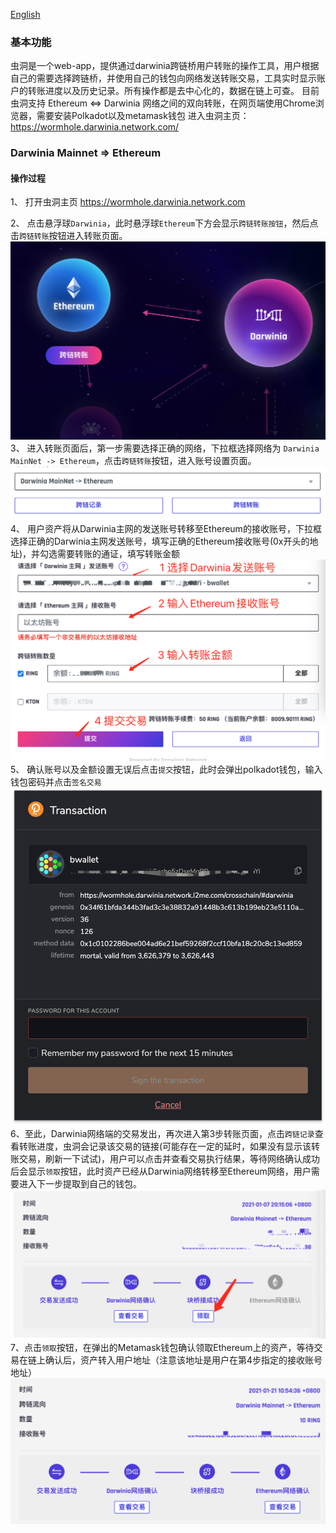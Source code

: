 [English](./bridge_en.md)
### 基本功能
虫洞是一个web-app，提供通过darwinia跨链桥用户转账的操作工具，用户根据自己的需要选择跨链桥，并使用自己的钱包向网络发送转账交易，工具实时显示账户的转账进度以及历史记录。所有操作都是去中心化的，数据在链上可查。
目前虫洞支持 Ethereum <=> Darwinia 网络之间的双向转账，在网页端使用Chrome浏览器，需要安装Polkadot以及metamask钱包
进入虫洞主页：https://wormhole.darwinia.network.com/

### Darwinia Mainnet => Ethereum
#### 操作过程
1、 打开虫洞主页 https://wormhole.darwinia.network.com

2、 点击悬浮球`Darwinia`，此时悬浮球`Ethereum`下方会显示`跨链转账按钮`，然后点击`跨链转账`按钮进入转账页面。
![虫洞主页](./assets/wormhole.png)
3、 进入转账页面后，第一步需要选择正确的网络，下拉框选择网络为 `Darwinia MainNet -> Ethereum`，点击`跨链转账`按钮，进入账号设置页面。
![选择网络](./assets/select_d2e.png)
4、 用户资产将从Darwinia主网的发送账号转移至Ethereum的接收账号，下拉框选择正确的Darwinia主网发送账号，填写正确的Ethereum接收账号(0x开头的地址)，并勾选需要转账的通证，填写转账金额
![发送交易](./assets/send_d2e.png)
5、 确认账号以及金额设置无误后点击`提交`按钮，此时会弹出polkadot钱包，输入钱包密码并点击`签名交易`
![钱包确认](./assets/polkadot.png)
6、至此，Darwinia网络端的交易发出，再次进入第3步转账页面，点击`跨链记录`查看转账进度，虫洞会记录该交易的链接(可能存在一定的延时，如果没有显示该转账交易，刷新一下试试)，用户可以点击并查看交易执行结果，等待网络确认成功后会显示`领取`按钮，此时资产已经从Darwinia网络转移至Ethereum网络，用户需要进入下一步提取到自己的钱包。
![转账进度](./assets/confirm_d2e.png)
7、点击`领取`按钮，在弹出的Metamask钱包确认领取Ethereum上的资产，等待交易在链上确认后，资产转入用户地址（注意该地址是用户在第4步指定的接收账号地址）
![转账完成](./assets/finish.png)
